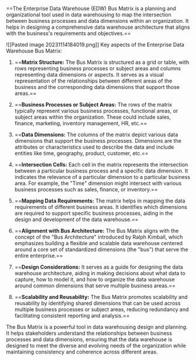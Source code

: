 ==The Enterprise Data Warehouse (EDW) Bus Matrix is a planning and organizational tool used in data warehousing to map the intersection between business processes and data dimensions within an organization. It helps in designing a comprehensive data warehouse architecture that aligns with the business's requirements and objectives.==

![[Pasted image 20231114184019.png]]
Key aspects of the Enterprise Data Warehouse Bus Matrix:

1. ==**Matrix Structure:** The Bus Matrix is structured as a grid or table, with rows representing business processes or subject areas and columns representing data dimensions or aspects. It serves as a visual representation of the relationships between different areas of the business and the corresponding data dimensions that support those areas.==

2. ==**Business Processes or Subject Areas:** The rows of the matrix typically represent various business processes, functional areas, or subject areas within the organization. These could include sales, finance, marketing, inventory management, HR, etc.==

3. ==**Data Dimensions:** The columns of the matrix depict various data dimensions that support the business processes. Dimensions are the attributes or characteristics used to describe the data and include entities like time, geography, product, customer, etc.==

4. ==**Intersection Cells:** Each cell in the matrix represents the intersection between a particular business process and a specific data dimension. It indicates the relevance of a particular dimension to a particular business area. For example, the "Time" dimension might intersect with various business processes such as sales, finance, or inventory.==

5. ==**Mapping Data Requirements:** The matrix helps in mapping the data requirements of different business areas. It identifies which dimensions are required to support specific business processes, aiding in the design and development of the data warehouse.==

6. ==**Alignment with Bus Architecture:** The Bus Matrix aligns with the concept of the "Bus Architecture" introduced by Ralph Kimball, which emphasizes building a flexible and scalable data warehouse centered around a core set of standardized dimensions (the "bus") that serve the entire enterprise.==

7. ==**Design Considerations:** It serves as a guide for designing the data warehouse architecture, aiding in making decisions about what data to capture, how to model it, and how to organize the data warehouse around common dimensions that serve multiple business areas.==

8. ==**Scalability and Reusability:** The Bus Matrix promotes scalability and reusability by identifying shared dimensions that can be used across multiple business processes or subject areas, reducing redundancy and facilitating consistent reporting and analysis.==

The Bus Matrix is a powerful tool in data warehousing design and planning. It helps stakeholders understand the relationships between business processes and data dimensions, ensuring that the data warehouse is designed to meet the diverse and evolving needs of the organization while maintaining consistency and coherence across different areas.